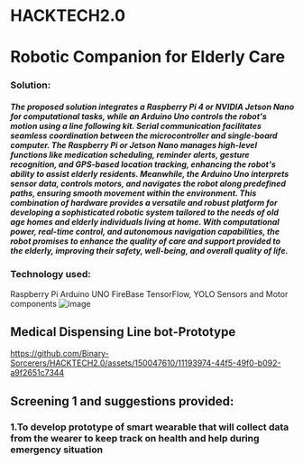 # HACKTECH2.0
# Robotic Companion for Elderly Care
### Solution:
##### The proposed solution integrates a Raspberry Pi 4 or NVIDIA Jetson Nano for computational tasks, while an Arduino Uno controls the robot's motion using a line following kit. Serial communication facilitates seamless coordination between the microcontroller and single-board computer. The Raspberry Pi or Jetson Nano manages high-level functions like medication scheduling, reminder alerts, gesture recognition, and GPS-based location tracking, enhancing the robot's ability to assist elderly residents. Meanwhile, the Arduino Uno interprets sensor data, controls motors, and navigates the robot along predefined paths, ensuring smooth movement within the environment. This combination of hardware provides a versatile and robust platform for developing a sophisticated robotic system tailored to the needs of old age homes and elderly individuals living at home. With computational power, real-time control, and autonomous navigation capabilities, the robot promises to enhance the quality of care and support provided to the elderly, improving their safety, well-being, and overall quality of life.

### Technology used:
 Raspberry Pi
Arduino UNO
FireBase
TensorFlow, YOLO
Sensors and Motor components
![image](https://github.com/Binary-Sorcerers/HACKTECH2.0/assets/150047610/429a49e8-8a60-4871-89ae-5e2266adf1b0)


## Medical Dispensing Line bot-Prototype
https://github.com/Binary-Sorcerers/HACKTECH2.0/assets/150047610/11193974-44f5-49f0-b092-a9f2651c7344

## Screening 1 and suggestions provided:
### 1.To develop prototype of smart wearable that will collect data from the wearer to keep track on health and help during emergency situation

